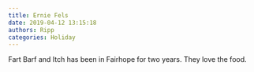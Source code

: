 ```yaml
---
title: Ernie Fels
date: 2019-04-12 13:15:18
authors: Ripp
categories: Holiday
---
```


 Fart Barf and Itch has been in Fairhope for two years.
They love the food.
